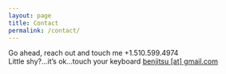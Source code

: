 ```yaml
---
layout: page
title: Contact
permalink: /contact/
---
```


<div class="container reveal load-hidden up h-100">
    <div class="row h-100">
        <div class="col-lg-6 align-self-center contactPage">
                <div class="d-block big mb-2">Go ahead, reach out and touch me +1.510.599.4974</div>
                <div class="d-block small pb-5">Little shy?…it’s ok…touch your keyboard <a href="mailto:benjitsu@gmail.com">benjitsu [at] gmail.com</a></div>
        </div>
    </div>
</div>